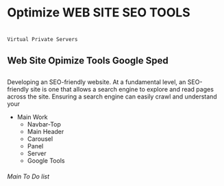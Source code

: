 # Optimize WEB SITE SEO TOOLS <h1>
    Virtual Private Servers
## Web Site Opimize Tools Google Sped <h2>
 Developing an SEO-friendly website. At a fundamental level, an SEO-friendly site is one that allows a search engine to explore and read pages across the site. Ensuring a search engine can easily crawl and understand your<p>     

* Main Work 
    * Navbar-Top 
    * Main Header
    * Carousel 
    * Panel 
    * Server
    * Google Tools 
###### Main To Do list <h6>

